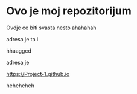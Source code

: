 # Ovo je moj repozitorijum

Ovdje ce biti svasta nesto ahahahah

adresa je ta i

hhaaggcd

adresa je

https://Project-1.github.io

heheheheh
